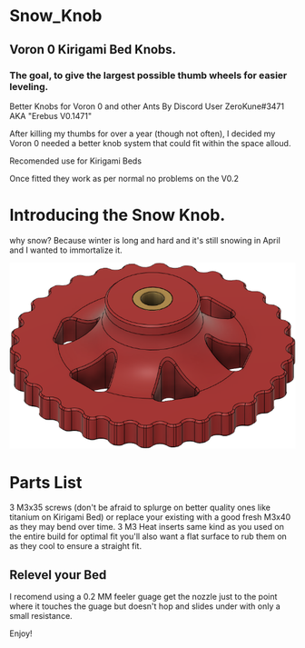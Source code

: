 # Snow_Knob
## Voron 0 Kirigami Bed Knobs. 
### The goal, to give the largest possible thumb wheels for easier leveling.
Better Knobs for Voron 0 and other Ants
By Discord User ZeroKune#3471 AKA "Erebus V0.1471"

After killing my thumbs for over a year (though not often), I decided my Voron 0 needed a better knob system that could fit within the space alloud.

Recomended use for Kirigami Beds

Once fitted they work as per normal no problems on the V0.2

# Introducing the Snow Knob.
why snow? Because winter is long and hard and it's still snowing in April and I wanted to immortalize it. 

<picture>
  <img alt="Shows an illustrated sun in light mode and a moon with stars in dark mode." src="https://github.com/sryates/Snow_Knob/blob/main/docs/images/by%20itself.png">
</picture>

# Parts List 
3 M3x35 screws (don't be afraid to splurge on better quality ones like titanium on Kirigami Bed) or replace your existing with a good fresh M3x40 as they may bend over time.
3 M3 Heat inserts same kind as you used on the entire build for optimal fit you'll also want a flat surface to rub them on as they cool to ensure a straight fit.

## Relevel your Bed
I recomend using a 0.2 MM feeler guage get the nozzle just to the point where it touches the guage but doesn't hop and slides under with only a small resistance.

Enjoy!
